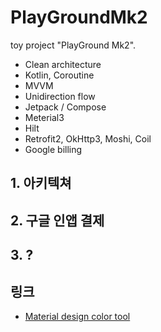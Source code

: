 # PlayGroundMk2

toy project "PlayGround Mk2".

- Clean architecture
- Kotlin, Coroutine
- MVVM
- Unidirection flow
- Jetpack / Compose
- Meterial3
- Hilt
- Retrofit2, OkHttp3, Moshi, Coil
- Google billing

## 1. 아키텍쳐

## 2. 구글 인앱 결제

## 3. ?

## 링크

- [Material design color tool](https://material.io/resources/color/#!/?view.left=0&view.right=0)